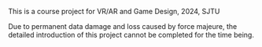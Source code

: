 This is a course project for VR/AR and Game Design, 2024, SJTU

Due to permanent data damage and loss caused by force majeure, the detailed introduction of this project cannot be completed for the time being.
